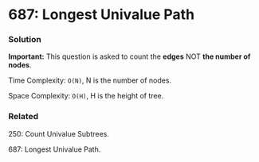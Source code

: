 # 687: Longest Univalue Path

### Solution 
**Important:** This question is asked to count the **edges** NOT **the number of nodes**.

Time Complexity: `O(N)`, N is the number of nodes.

Space Complexity: `O(H)`, H is the height of tree.

### Related
250: Count Univalue Subtrees.

687: Longest Univalue Path.